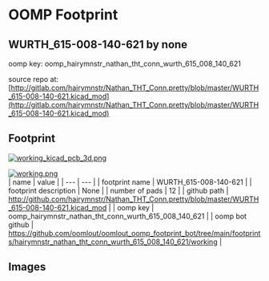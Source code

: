 # OOMP Footprint  
## WURTH_615-008-140-621  by none  
  
oomp key: oomp_hairymnstr_nathan_tht_conn_wurth_615_008_140_621  
  
source repo at: [http://gitlab.com/hairymnstr/Nathan_THT_Conn.pretty/blob/master/WURTH_615-008-140-621.kicad_mod](http://gitlab.com/hairymnstr/Nathan_THT_Conn.pretty/blob/master/WURTH_615-008-140-621.kicad_mod)  
## Footprint  
  
[![working_kicad_pcb_3d.png](working_kicad_pcb_3d_600.png)](working_kicad_pcb_3d.png)  
  
[![working.png](working_600.png)](working.png)  
| name | value | 
| --- | --- | 
| footprint name | WURTH_615-008-140-621 | 
| footprint description | None | 
| number of pads | 12 | 
| github path | http://github.com/hairymnstr/Nathan_THT_Conn.pretty/blob/master/WURTH_615-008-140-621.kicad_mod | 
| oomp key | oomp_hairymnstr_nathan_tht_conn_wurth_615_008_140_621 | 
| oomp bot github | https://github.com/oomlout/oomlout_oomp_footprint_bot/tree/main/footprints/hairymnstr_nathan_tht_conn_wurth_615_008_140_621/working | 
## Images  
